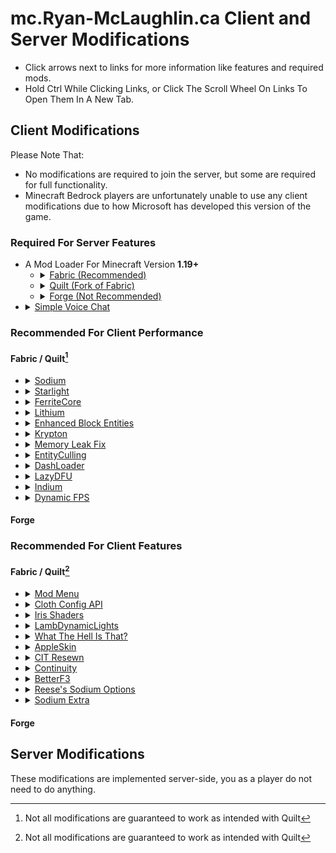 # mc.Ryan-McLaughlin.ca Client and Server Modifications
 - Click arrows next to links for more information like features and required mods.
 - Hold Ctrl While Clicking Links, or Click The Scroll Wheel On Links To Open Them In A New Tab.

## Client Modifications
Please Note That:
 - No modifications are required to join the server, but some are required for full functionality.
 - Minecraft Bedrock players are unfortunately unable to use any client modifications due to how Microsoft has developed this version of the game.

### Required For Server Features
 - A Mod Loader For Minecraft Version **1.19+**
   - <details>
     <summary><a href="https://fabricmc.net/use/installer/">Fabric (Recommended)</a></summary>
       Typically Releases A Few Hours After A New Minecraft Update <br> 
       Lightweight <br>
       Modular <br>
       Modern <br>
       <details>
       <summary><a href="https://modrinth.com/mod/fabric-api">Fabric API</a></summary>
         Required By Many Fabric Mods <br>
         Official Mod By Fabric Developers
       </details>
     </details>
   - <details>
     <summary><a href="https://quiltmc.org/install/">Quilt (Fork of Fabric)</a></summary>
       Typically Releases Same Day As New Minecraft Update <br> 
       Lightweight <br>
       Modular <br>
       Modern <br>
       <details>
       <summary><a href="https://modrinth.com/mod/qsl">Quilted Fabric API and Quilt Standard Libraries (QFAPI/QSL)</a></summary>
         Required By Many Fabric/Quilt Mods <br>
         Official Mod By Quilt Developers
       </details>
     </details>
   - <details>
     <summary><a href="https://files.minecraftforge.net/net/minecraftforge/forge/">Forge (Not Recommended)</a></summary>
       Releases After New Minecraft Updates Can Take Days or Even Longer <br> 
       Contains Lots of Old Code To Maintain Compatibility With Older Mods <br>
       Larger Catalog of Mods
     </details>
 - <details>
   <summary><a href="https://modrinth.com/mod/simple-voice-chat">Simple Voice Chat</a></summary>
     Proximity and Group Voice Chat
   </details>
   
### Recommended For Client Performance

#### Fabric / Quilt[^Quilt]
 - <details>
   <summary><a href="https://modrinth.com/mod/sodium">Sodium</a></summary>
     Modern Rendering Engine <br>
     Framerates Usually Increase By 250%-500%
   </details>
 - <details>
   <summary><a href="https://modrinth.com/mod/starlight">Starlight</a></summary>
     Makes Lighting Updates Over 25X Faster
   </details>
 - <details>
   <summary><a href="https://modrinth.com/mod/ferrite-core">FerriteCore</a></summary>
     Memory Usage Optimizations
   </details>
 - <details>
   <summary><a href="https://modrinth.com/mod/lithium">Lithium</a></summary>
     Game Logic Optimization <br>
     Speeds Up Game Calculations With No Changes To Vanilla Mechanics
   </details>
 - <details>
   <summary><a href="https://modrinth.com/mod/ebe">Enhanced Block Entities</a></summary>
     <strong>REQUIRES FABRIC API or QFAPI/QSL</strong> <br>
     Reduces Lag Around Block Entities Like Chests <br>
     Fixes Smooth Lighting On Block Entities
   </details>
 - <details>
   <summary><a href="https://modrinth.com/mod/krypton">Krypton</a></summary>
     Optimizes The Networking Stack
   </details>
 - <details>
   <summary><a href="https://modrinth.com/mod/memoryleakfix">Memory Leak Fix</a></summary>
     Patches Memory Leaks To Prevent 'Out Of Memory' Crashes
   </details>
 - <details>
   <summary><a href="https://modrinth.com/mod/entityculling">EntityCulling</a></summary>
     <strong>REQUIRES FABRIC API or QFAPI/QSL</strong> <br>
     Doesn't Render Hidden Entities
   </details>
 - <details>
   <summary><a href="https://modrinth.com/mod/dashloader">DashLoader</a></summary>
     Caches Minecraft Assets So They Dont Need To Be Loaded Everytime
   </details>
 - <details>
   <summary><a href="https://modrinth.com/mod/lazydfu">LazyDFU</a></summary>
     Makes The Game Boot Faster <br>
     Doesn't Load Certain Elements Until They Are Needed
   </details>
 - <details>
   <summary><a href="https://modrinth.com/mod/indium">Indium</a></summary>
     <strong>REQUIRES SODIUM</strong> <br>
     Allows Fabric Rendering API Mods To Use Sodium Rendering
   </details>
 - <details>
   <summary><a href="https://modrinth.com/mod/dynamic-fps">Dynamic FPS</a></summary>
     Reduces The Framerate To 1 FPS When Minecraft Is In The Background
   </details>

#### Forge

### Recommended For Client Features

#### Fabric / Quilt[^Quilt]
 - <details>
   <summary><a href="https://modrinth.com/mod/modmenu">Mod Menu</a></summary>
     Adds A Menu To View and Configure Installed Mods
   </details>
 - <details>
   <summary><a href="https://modrinth.com/mod/cloth-config">Cloth Config API</a></summary>
     Needed To Access Some Mod Configuration Menus
   </details>
 - <details>
   <summary><a href="https://modrinth.com/mod/iris">Iris Shaders</a></summary>
     <strong>REQUIRES SODIUM</strong> <br>
     Modern Shaders <br>
     Compatible With Most Optifine Shaders
   </details>
 - <details>
   <summary><a href="https://modrinth.com/mod/lambdynamiclights">LambDynamicLights</a></summary>
     <strong>REQUIRES FABRIC API or QFAPI/QSL</strong> <br>
     Dynamic/Handheld Lighting Without Shaders
   </details>
 - <details>
   <summary><a href="https://modrinth.com/mod/wthit">What The Hell Is That?</a></summary>
   <strong>REQUIRES BAD PACKETS</strong> <br>
   <details>
   <summary><a href="https://modrinth.com/mod/badpackets">Bad Packets</a></summary>
     Packet Translation Layer
   </details>
     Displays What You're Looking At
   </details>
 - <details>
   <summary><a href="https://modrinth.com/mod/appleskin">AppleSkin</a></summary>
     <strong>REQUIRES FABRIC API or QFAPI/QSL</strong> <br>
     Allows You To See Your Saturation Level <br>
     Hold or Hover Over Food To See Hunger and Saturation Values
   </details>
 - <details>
   <summary><a href="https://modrinth.com/mod/cit-resewn">CIT Resewn</a></summary>
     Allows Resource Packs To Use Different Item Texture Based On Factors Such As Durability, Name, etc.
   </details>
 - <details>
   <summary><a href="https://modrinth.com/mod/continuity">Continuity</a></summary>
     <strong>REQUIRES FABRIC API or QFAPI/QSL</strong> <br>
     <strong>REQUIRES INDIUM IF SODIUM IS INSTALLED</strong> <br>
     Allows Resource Packs To Use Connected Textures <br>
     Includes Resource Pack With Default Connected Textures
   </details>
 - <details>
   <summary><a href="https://modrinth.com/mod/betterf3">BetterF3</a></summary>
     <strong>REQUIRES FABRIC API or QFAPI/QSL</strong> <br>
     Makes The F3 Menu Customizable And Colour Coded
   </details>
 - <details>
   <summary><a href="https://modrinth.com/mod/reeses-sodium-options">Reese's Sodium Options</a></summary>
     <strong>REQUIRES SODIUM</strong> <br>
     Nicer Looking Options Menu For Sodium
   </details>
 - <details>
   <summary><a href="https://modrinth.com/mod/sodium-extra">Sodium Extra</a></summary>
     <strong>REQUIRES FABRIC API or QFAPI/QSL</strong> <br>
     <strong>REQUIRES SODIUM</strong> <br>
     Extra Settings Options For Sodium
   </details>
#### Forge

[^Quilt]: Not all modifications are guaranteed to work as intended with Quilt

## Server Modifications
These modifications are implemented server-side, you as a player do not need to do anything.
